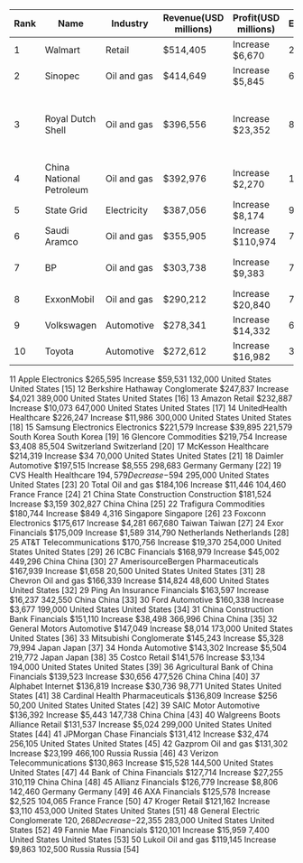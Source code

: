 | Rank | Name | Industry | Revenue(USD millions) | Profit(USD millions) | Employees | Country | Ref |
| ---- | ---- | -------- | --------------------- | -------------------- | --------- | ------- | --- |
| 1 | Walmart | Retail | $514,405 | Increase $6,670 | 2,200,000 | United States | United States	[5] |
| 2 | Sinopec | Oil and gas | $414,649 | Increase $5,845 | 619,151 | China | China [6] |
| 3 | Royal Dutch Shell | Oil and gas | $396,556 | Increase $23,352 | 81,000 | Netherlands | Netherlands United Kingdom United Kingdom	[7] |
| 4 | China National Petroleum | Oil and gas | $392,976 | Increase $2,270 | 1,382,401 | China | China [8] |
| 5 | State Grid | Electricity | $387,056 | Increase $8,174 | 917,717 | China | China [9] |
| 6 | Saudi Aramco | Oil and gas | $355,905 | Increase $110,974 | 76,418 | Saudi Arabia | Saudi Arabia [10] |
| 7 | BP | Oil and gas | $303,738 | Increase $9,383 | 73,000 | United Kingdom | United Kingdom [11] |
| 8 | ExxonMobil | Oil and gas | $290,212 | Increase $20,840 | 71,000 | United States | United States [12] |
| 9	| Volkswagen | Automotive | $278,341 | Increase $14,332 | 664,496 | Germany | Germany | [13] |
| 10 | Toyota | Automotive | $272,612 | Increase $16,982 | 370,870 | Japan | Japan | [14] |
11	Apple	Electronics	$265,595	Increase $59,531	132,000	United States United States	[15]
12	Berkshire Hathaway	Conglomerate	$247,837	Increase $4,021	389,000	United States United States	[16]
13	Amazon	Retail	$232,887	Increase $10,073	647,000	United States United States	[17]
14	UnitedHealth	Healthcare	$226,247	Increase $11,986	300,000	United States United States	[18]
15	Samsung Electronics	Electronics	$221,579	Increase $39,895	221,579	South Korea South Korea	[19]
16	Glencore	Commodities	$219,754	Increase $3,408	85,504	Switzerland Switzerland	[20]
17	McKesson	Healthcare	$214,319	Increase $34	70,000	United States United States	[21]
18	Daimler	Automotive	$197,515	Increase $8,555	298,683	Germany Germany	[22]
19	CVS Health	Healthcare	$194,579	Decrease -$594	295,000	United States United States	[23]
20	Total	Oil and gas	$184,106	Increase $11,446	104,460	France France	[24]
21	China State Construction	Construction	$181,524	Increase $3,159	302,827	China China	[25]
22	Trafigura	Commodities	$180,744	Increase $849	4,316	Singapore Singapore	[26]
23	Foxconn	Electronics	$175,617	Increase $4,281	667,680	Taiwan Taiwan	[27]
24	Exor	Financials	$175,009	Increase $1,589	314,790	Netherlands Netherlands	[28]
25	AT&T	Telecommunications	$170,756	Increase $19,370	254,000	United States United States	[29]
26	ICBC	Financials	$168,979	Increase $45,002	449,296	China China	[30]
27	AmerisourceBergen	Pharmaceuticals	$167,939	Increase $1,658	20,500	United States United States	[31]
28	Chevron	Oil and gas	$166,339	Increase $14,824	48,600	United States United States	[32]
29	Ping An Insurance	Financials	$163,597	Increase $16,237	342,550	China China	[33]
30	Ford	Automotive	$160,338	Increase $3,677	199,000	United States United States	[34]
31	China Construction Bank	Financials	$151,110	Increase $38,498	366,996	China China	[35]
32	General Motors	Automotive	$147,049	Increase $8,014	173,000	United States United States	[36]
33	Mitsubishi	Conglomerate	$145,243	Increase $5,328	79,994	Japan Japan	[37]
34	Honda	Automotive	$143,302	Increase $5,504	219,772	Japan Japan	[38]
35	Costco	Retail	$141,576	Increase $3,134	194,000	United States United States	[39]
36	Agricultural Bank of China	Financials	$139,523	Increase $30,656	477,526	China China	[40]
37	Alphabet	Internet	$136,819	Increase $30,736	98,771	United States United States	[41]
38	Cardinal Health	Pharmaceuticals	$136,809	Increase $256	50,200	United States United States	[42]
39	SAIC Motor	Automotive	$136,392	Increase $5,443	147,738	China China	[43]
40	Walgreens Boots Alliance	Retail	$131,537	Increase $5,024	299,000	United States United States	[44]
41	JPMorgan Chase	Financials	$131,412	Increase $32,474	256,105	United States United States	[45]
42	Gazprom	Oil and gas	$131,302	Increase $23,199	466,100	Russia Russia	[46]
43	Verizon	Telecommunications	$130,863	Increase $15,528	144,500	United States United States	[47]
44	Bank of China	Financials	$127,714	Increase $27,255	310,119	China China	[48]
45	Allianz	Financials	$126,779	Increase $8,806	142,460	Germany Germany	[49]
46	AXA	Financials	$125,578	Increase $2,525	104,065	France France	[50]
47	Kroger	Retail	$121,162	Increase $3,110	453,000	United States United States	[51]
48	General Electric	Conglomerate	$120,268	Decrease -$22,355	283,000	United States United States	[52]
49	Fannie Mae	Financials	$120,101	Increase $15,959	7,400	United States United States	[53]
50	Lukoil	Oil and gas	$119,145	Increase $9,863	102,500	Russia Russia	[54]

